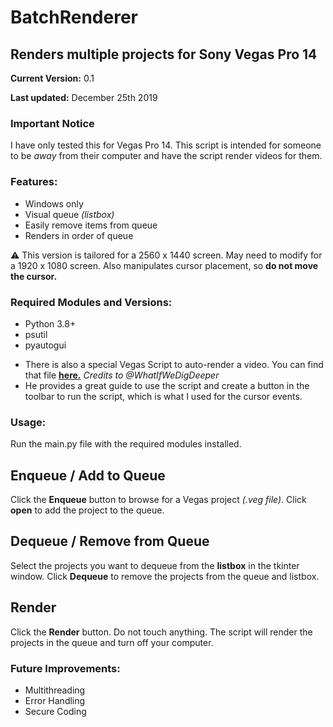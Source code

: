 # BatchRenderer

## Renders multiple projects for Sony Vegas Pro 14

**Current Version:** 0.1

**Last updated:** December 25th 2019

### Important Notice

I have only tested this for Vegas Pro 14. This script is intended for someone to be _away_ from their computer and have the script render videos for them.

### Features:

- Windows only
- Visual queue _(listbox)_
- Easily remove items from queue
- Renders in order of queue

:warning: This version is tailored for a 2560 x 1440 screen. May need to modify for a 1920 x 1080 screen. Also manipulates cursor placement, so **do not move the cursor.**

### Required Modules and Versions:

- Python 3.8+
- psutil
- pyautogui

* There is also a special Vegas Script to auto-render a video. You can find that file [**here.**](https://github.com/WhatIfWeDigDeeper/SonyVegasProScripting) _Credits to @WhatIfWeDigDeeper_
* He provides a great guide to use the script and create a button in the toolbar to run the script, which is what I used for the cursor events.

### Usage:

Run the main.py file with the required modules installed.

## Enqueue / Add to Queue

Click the **Enqueue** button to browse for a Vegas project _(.veg file)_.
Click **open** to add the project to the queue.

## Dequeue / Remove from Queue

Select the projects you want to dequeue from the **listbox** in the tkinter window.
Click **Dequeue** to remove the projects from the queue and listbox.

## Render

Click the **Render** button.
Do not touch anything. The script will render the projects in the queue and turn off your computer.

### Future Improvements:

- Multithreading
- Error Handling
- Secure Coding
